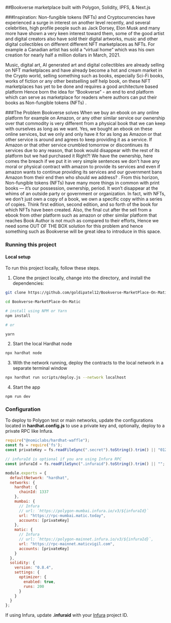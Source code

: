 ##Bookverse marketplace built with Polygon, Solidity, IPFS, & Next.js

###Inspiration:
Non-fungible tokens (NFTs) and Cryptocurrencies have experienced a surge in interest on another level recently, and several celebrities, high profile people such as Jack Dorsey, Elon Musk and many more have shown a very keen interest toward them, some of the good artist and digital creators also have sold their digital artworks, music and other digital collectibles on different different NFT marketplaces as NFTs. For example a Canadian artist has sold a “virtual home” which was his own creation for nearly half a million dollars in March, 2021.

Music, digital art, AI generated art and digital collectibles are already selling on NFT marketplaces and have already become a hot and cream market in the Crypto world, selling something such as books, especially Sci-Fi books, works of fiction or any other bestselling self help book, on these NFT marketplaces has yet to be done and requires a good architecture based platform Hence born the idea for “Bookverse” - an end to end platform which can serve as marketplace for readers where authors can put their books as Non-fungible tokens (NFTs) .

###The Problem Bookverse solves
When we buy an ebook on any online platform for example on Amazon, or any other similar service our ownership over that commodity is very different from a physical book that we can keep with ourselves as long as we want. Yes, we bought an ebook on these online services, but we only and only have it for as long as Amazon or that other service is around and agrees to keep providing it as a service. If Amazon or that other service crumbled tomorrow or discontinues its services due to any reason, that book would disappear with the rest of its platform but we had purchased it Right?! We have the ownership, here comes the breach if we put it in very simple sentences we don't have any moral or physical contract with amazon to provide its services and even if amazon wants to continue providing its services and our government bans Amazon from their end then who should we address? . From this horizon, Non-fungible tokens (NFTs) have many more things in common with print books — it’s our possession, ownership, period. It won’t disappear at the whims of an outside party or government or organization. In fact, with NFTs, we don’t just own a copy of a book, we own a specific copy within a series of copies. Think first edition, second edition, and so forth of the book for which NFTs have been created. Also, the final cut after the sell from a ebook from other platform such as amazon or other similar platform that reaches Book Author is not much as compared to their efforts, Hence we need some OUT OF THE BOX solution for this problem and hence something such as Bookverse will be great idea to introduce in this space.

### Running this project

#### Local setup

To run this project locally, follow these steps.

1. Clone the project locally, change into the directory, and install the dependencies:

```sh
git clone https://github.com/goldipatel12/Bookverse-MarketPlace-On-Matic.git

cd Bookverse-MarketPlace-On-Matic

# install using NPM or Yarn
npm install

# or

yarn
```

2. Start the local Hardhat node

```sh
npx hardhat node
```

3. With the network running, deploy the contracts to the local network in a separate terminal window

```sh
npx hardhat run scripts/deploy.js --network localhost
```

4. Start the app

```
npm run dev
```

### Configuration

To deploy to Polygon test or main networks, update the configurations located in __hardhat.config.js__ to use a private key and, optionally, deploy to a private RPC like Infura.

```javascript
require("@nomiclabs/hardhat-waffle");
const fs = require('fs');
const privateKey = fs.readFileSync(".secret").toString().trim() || "01234567890123456789";

// infuraId is optional if you are using Infura RPC
const infuraId = fs.readFileSync(".infuraid").toString().trim() || "";

module.exports = {
  defaultNetwork: "hardhat",
  networks: {
    hardhat: {
      chainId: 1337
    },
    mumbai: {
      // Infura
      // url: `https://polygon-mumbai.infura.io/v3/${infuraId}`
      url: "https://rpc-mumbai.matic.today",
      accounts: [privateKey]
    },
    matic: {
      // Infura
      // url: `https://polygon-mainnet.infura.io/v3/${infuraId}`,
      url: "https://rpc-mainnet.maticvigil.com",
      accounts: [privateKey]
    }
  },
  solidity: {
    version: "0.8.4",
    settings: {
      optimizer: {
        enabled: true,
        runs: 200
      }
    }
  }
};
```

If using Infura, update __.infuraid__ with your [Infura](https://infura.io/) project ID.
